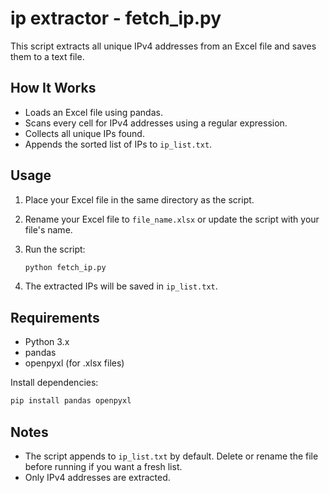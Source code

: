 # ip extractor - fetch_ip.py

This script extracts all unique IPv4 addresses from an Excel file and saves them to a text file.

## How It Works

- Loads an Excel file using pandas.
- Scans every cell for IPv4 addresses using a regular expression.
- Collects all unique IPs found.
- Appends the sorted list of IPs to `ip_list.txt`.

## Usage

1. Place your Excel file in the same directory as the script.
2. Rename your Excel file to `file_name.xlsx` or update the script with your file's name.
3. Run the script:

    ```sh
    python fetch_ip.py
    ```

4. The extracted IPs will be saved in `ip_list.txt`.

## Requirements

- Python 3.x
- pandas
- openpyxl (for .xlsx files)

Install dependencies:

```sh
pip install pandas openpyxl
```

## Notes

- The script appends to `ip_list.txt` by default. Delete or rename the file before running if you want a fresh list.
- Only IPv4 addresses are extracted.
